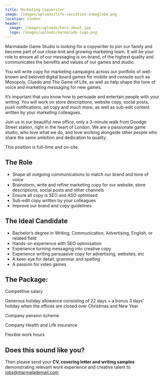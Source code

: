 ```yaml
---
title: Marketing Copywriter
image: /images/uploads/life-vaccation-snowglobe.png
location: london
header:
  image: /images/uploads/hero-about.jpg
  logo: /images/uploads/marmalade-logo.png
---
```

Marmalade Game Studio is looking for a copywriter to join our family and become part of our close-knit and growing marketing team. It will be your role to ensure all of our messaging is on-brand, of the highest quality and communicates the benefits and values of our games and studio.



You will write copy for marketing campaigns across our portfolio of well-known and beloved digital board games for mobile and console such as Monopoly, Cluedo and The Game of Life, as well as help shape the tone of voice and marketing messaging for new games.

It’s important that you know how to persuade and entertain people with your writing. You will work on store descriptions, website copy, social posts, push notifications, ad copy and much more, as well as sub-edit content written by your marketing colleagues.

Join us in our beautiful new office, only a 3-minute walk from Goodge Street station, right in the heart of London. We are a passionate game studio, who love what we do, and love working alongside other people who share the same ambition and dedication to quality.

This position is full-time and on-site.



## The Role

* Shape all outgoing communications to match our brand and tone of voice
* Brainstorm, write and refine marketing copy for our website, store descriptions, social posts and other channels
* Ensure all copy is SEO and ASO optimised
* Sub-edit copy written by your colleagues
* Improve our brand and copy guidelines



## The Ideal Candidate

* Bachelor’s degree in Writing, Communication, Advertising, English, or related field
* Hands-on experience with SEO optimisation
* Experience turning messaging into creative copy 
* Experience writing persuasive copy for advertising, websites, etc
* A keen eye for detail, grammar and spelling
* A passion for video games



## The Package:

Competitive salary

Generous holiday allowance consisting of 22 days + a bonus 3 days’ holiday when the offices are closed over Christmas and New Year

Company pension scheme

Company Health and Life insurance

Flexible work hours



## Does this sound like you?

Then please send your **CV, covering letter and writing samples** demonstrating relevant work experience and creative talent to jobs@marmalademail.com
